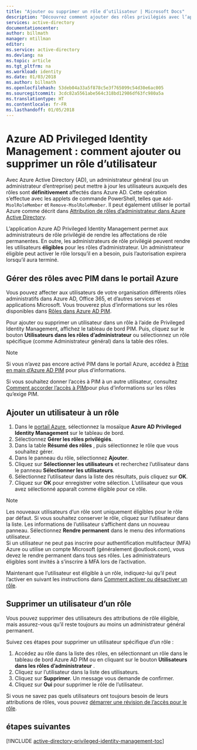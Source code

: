 ```yaml
---
title: "Ajouter ou supprimer un rôle d’utilisateur | Microsoft Docs"
description: "Découvrez comment ajouter des rôles privilégiés avec l’application Azure Active Directory Privileged Identity Management."
services: active-directory
documentationcenter: 
author: billmath
manager: mtillman
editor: 
ms.service: active-directory
ms.devlang: na
ms.topic: article
ms.tgt_pltfrm: na
ms.workload: identity
ms.date: 01/03/2018
ms.author: billmath
ms.openlocfilehash: 53deb04a33a5f878c5e3f765099c54d30e6ac005
ms.sourcegitcommit: 3cdc82a5561abe564c318bd12986df63fc980a5a
ms.translationtype: HT
ms.contentlocale: fr-FR
ms.lasthandoff: 01/05/2018
---
```

# <a name="azure-ad-privileged-identity-management-how-to-add-or-remove-a-user-role"></a>Azure AD Privileged Identity Management : comment ajouter ou supprimer un rôle d’utilisateur
Avec Azure Active Directory (AD), un administrateur général (ou un administrateur d’entreprise) peut mettre à jour les utilisateurs auxquels des rôles sont **définitivement** affectés dans Azure AD. Cette opération s’effectue avec les applets de commande PowerShell, telles que `Add-MsolRoleMember` et `Remove-MsolRoleMember`. Il peut également utiliser le portail Azure comme décrit dans [Attribution de rôles d’administrateur dans Azure Active Directory](active-directory-assign-admin-roles.md).

L’application Azure AD Privileged Identity Management permet aux administrateurs de rôle privilégié de rendre les affectations de rôle permanentes. En outre, les administrateurs de rôle privilégié peuvent rendre les utilisateurs **éligibles** pour les rôles d’administrateur. Un administrateur éligible peut activer le rôle lorsqu’il en a besoin, puis l’autorisation expirera lorsqu’il aura terminé.

## <a name="manage-roles-with-pim-in-the-azure-portal"></a>Gérer des rôles avec PIM dans le portail Azure
Vous pouvez affecter aux utilisateurs de votre organisation différents rôles administratifs dans Azure AD, Office 365, et d’autres services et applications Microsoft.  Vous trouverez plus d’informations sur les rôles disponibles dans [Rôles dans Azure AD PIM](active-directory-privileged-identity-management-roles.md).

Pour ajouter ou supprimer un utilisateur dans un rôle à l’aide de Privileged Identity Management, affichez le tableau de bord PIM. Puis, cliquez sur le bouton **Utilisateurs dans les rôles d’administrateur** ou sélectionnez un rôle spécifique (comme Administrateur général) dans la table des rôles.

> [!NOTE]
> Si vous n’avez pas encore activé PIM dans le portail Azure, accédez à [Prise en main d’Azure AD PIM](active-directory-privileged-identity-management-getting-started.md) pour plus d’informations.

Si vous souhaitez donner l’accès à PIM à un autre utilisateur, consultez [Comment accorder l’accès à PIM](active-directory-privileged-identity-management-how-to-give-access-to-pim.md)pour plus d’informations sur les rôles qu’exige PIM.

## <a name="add-a-user-to-a-role"></a>Ajouter un utilisateur à un rôle
1. Dans le [portail Azure](https://portal.azure.com/), sélectionnez la mosaïque **Azure AD Privileged Identity Management** sur le tableau de bord.
2. Sélectionnez **Gérer les rôles privilégiés**.
3. Dans la table **Résumé des rôles** , puis sélectionnez le rôle que vous souhaitez gérer.
4. Dans le panneau du rôle, sélectionnez **Ajouter**.
5. Cliquez sur **Sélectionner les utilisateurs** et recherchez l’utilisateur dans le panneau **Sélectionner les utilisateurs**.  
6. Sélectionnez l’utilisateur dans la liste des résultats, puis cliquez sur **OK**.
7. Cliquez sur **OK** pour enregistrer votre sélection. L’utilisateur que vous avez sélectionné apparaît comme éligible pour ce rôle.

> [!NOTE]
> Les nouveaux utilisateurs d’un rôle sont uniquement éligibles pour le rôle par défaut. Si vous souhaitez conserver le rôle, cliquez sur l’utilisateur dans la liste. Les informations de l’utilisateur s’affichent dans un nouveau panneau. Sélectionnez **Rendre permanent** dans le menu des informations utilisateur.  
> Si un utilisateur ne peut pas inscrire pour authentification multifacteur (MFA) Azure ou utilise un compte Microsoft (généralement @outlook.com), vous devez le rendre permanent dans tous ses rôles. Les administrateurs éligibles sont invités à s’inscrire à MFA lors de l’activation.

Maintenant que l’utilisateur est éligible à un rôle, indiquez-lui qu’il peut l’activer en suivant les instructions dans [Comment activer ou désactiver un rôle](active-directory-privileged-identity-management-how-to-activate-role.md).

## <a name="remove-a-user-from-a-role"></a>Supprimer un utilisateur d’un rôle
Vous pouvez supprimer des utilisateurs des attributions de rôle éligible, mais assurez-vous qu’il reste toujours au moins un administrateur général permanent.

Suivez ces étapes pour supprimer un utilisateur spécifique d’un rôle :

1. Accédez au rôle dans la liste des rôles, en sélectionnant un rôle dans le tableau de bord Azure AD PIM ou en cliquant sur le bouton **Utilisateurs dans les rôles d’administrateur** .
2. Cliquez sur l’utilisateur dans la liste des utilisateurs.
3. Cliquez sur **Supprimer**. Un message vous demande de confirmer.
4. Cliquez sur **Oui** pour supprimer le rôle de l’utilisateur.

Si vous ne savez pas quels utilisateurs ont toujours besoin de leurs attributions de rôles, vous pouvez [démarrer une révision de l’accès pour le rôle](active-directory-privileged-identity-management-how-to-start-security-review.md).

## <a name="next-steps"></a>étapes suivantes
[!INCLUDE [active-directory-privileged-identity-management-toc](../../includes/active-directory-privileged-identity-management-toc.md)]

